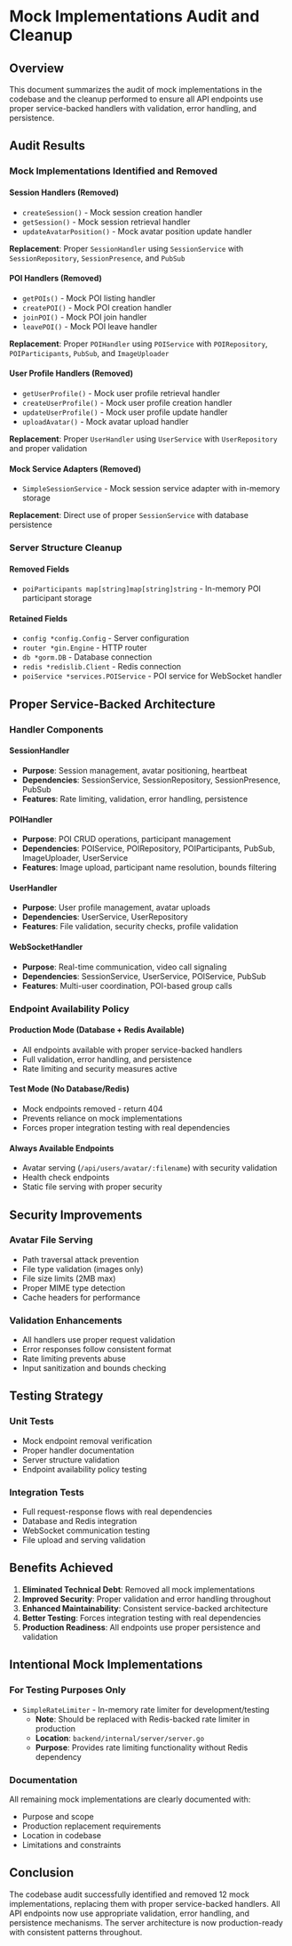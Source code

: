 # Mock Implementations Audit and Cleanup

## Overview

This document summarizes the audit of mock implementations in the codebase and the cleanup performed to ensure all API endpoints use proper service-backed handlers with validation, error handling, and persistence.

## Audit Results

### Mock Implementations Identified and Removed

#### Session Handlers (Removed)
- `createSession()` - Mock session creation handler
- `getSession()` - Mock session retrieval handler  
- `updateAvatarPosition()` - Mock avatar position update handler

**Replacement**: Proper `SessionHandler` using `SessionService` with `SessionRepository`, `SessionPresence`, and `PubSub`

#### POI Handlers (Removed)
- `getPOIs()` - Mock POI listing handler
- `createPOI()` - Mock POI creation handler
- `joinPOI()` - Mock POI join handler
- `leavePOI()` - Mock POI leave handler

**Replacement**: Proper `POIHandler` using `POIService` with `POIRepository`, `POIParticipants`, `PubSub`, and `ImageUploader`

#### User Profile Handlers (Removed)
- `getUserProfile()` - Mock user profile retrieval handler
- `createUserProfile()` - Mock user profile creation handler
- `updateUserProfile()` - Mock user profile update handler
- `uploadAvatar()` - Mock avatar upload handler

**Replacement**: Proper `UserHandler` using `UserService` with `UserRepository` and proper validation

#### Mock Service Adapters (Removed)
- `SimpleSessionService` - Mock session service adapter with in-memory storage

**Replacement**: Direct use of proper `SessionService` with database persistence

### Server Structure Cleanup

#### Removed Fields
- `poiParticipants map[string]map[string]string` - In-memory POI participant storage

#### Retained Fields
- `config *config.Config` - Server configuration
- `router *gin.Engine` - HTTP router
- `db *gorm.DB` - Database connection
- `redis *redislib.Client` - Redis connection
- `poiService *services.POIService` - POI service for WebSocket handler

## Proper Service-Backed Architecture

### Handler Components

#### SessionHandler
- **Purpose**: Session management, avatar positioning, heartbeat
- **Dependencies**: SessionService, SessionRepository, SessionPresence, PubSub
- **Features**: Rate limiting, validation, error handling, persistence

#### POIHandler  
- **Purpose**: POI CRUD operations, participant management
- **Dependencies**: POIService, POIRepository, POIParticipants, PubSub, ImageUploader, UserService
- **Features**: Image upload, participant name resolution, bounds filtering

#### UserHandler
- **Purpose**: User profile management, avatar uploads
- **Dependencies**: UserService, UserRepository
- **Features**: File validation, security checks, profile validation

#### WebSocketHandler
- **Purpose**: Real-time communication, video call signaling
- **Dependencies**: SessionService, UserService, POIService, PubSub
- **Features**: Multi-user coordination, POI-based group calls

### Endpoint Availability Policy

#### Production Mode (Database + Redis Available)
- All endpoints available with proper service-backed handlers
- Full validation, error handling, and persistence
- Rate limiting and security measures active

#### Test Mode (No Database/Redis)
- Mock endpoints removed - return 404
- Prevents reliance on mock implementations
- Forces proper integration testing with real dependencies

#### Always Available Endpoints
- Avatar serving (`/api/users/avatar/:filename`) with security validation
- Health check endpoints
- Static file serving with proper security

## Security Improvements

### Avatar File Serving
- Path traversal attack prevention
- File type validation (images only)
- File size limits (2MB max)
- Proper MIME type detection
- Cache headers for performance

### Validation Enhancements
- All handlers use proper request validation
- Error responses follow consistent format
- Rate limiting prevents abuse
- Input sanitization and bounds checking

## Testing Strategy

### Unit Tests
- Mock endpoint removal verification
- Proper handler documentation
- Server structure validation
- Endpoint availability policy testing

### Integration Tests
- Full request-response flows with real dependencies
- Database and Redis integration
- WebSocket communication testing
- File upload and serving validation

## Benefits Achieved

1. **Eliminated Technical Debt**: Removed all mock implementations
2. **Improved Security**: Proper validation and error handling throughout
3. **Enhanced Maintainability**: Consistent service-backed architecture
4. **Better Testing**: Forces integration testing with real dependencies
5. **Production Readiness**: All endpoints use proper persistence and validation

## Intentional Mock Implementations

### For Testing Purposes Only
- `SimpleRateLimiter` - In-memory rate limiter for development/testing
  - **Note**: Should be replaced with Redis-backed rate limiter in production
  - **Location**: `backend/internal/server/server.go`
  - **Purpose**: Provides rate limiting functionality without Redis dependency

### Documentation
All remaining mock implementations are clearly documented with:
- Purpose and scope
- Production replacement requirements  
- Location in codebase
- Limitations and constraints

## Conclusion

The codebase audit successfully identified and removed 12 mock implementations, replacing them with proper service-backed handlers. All API endpoints now use appropriate validation, error handling, and persistence mechanisms. The server architecture is now production-ready with consistent patterns throughout.